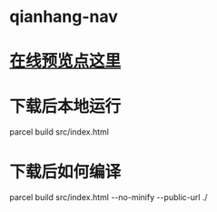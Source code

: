 # qianhang-nav
# [在线预览点这里](https://ryanchosen.github.io/qianhang-nav/dist/)
# 下载后本地运行
parcel build src/index.html 
# 下载后如何编译
parcel build src/index.html --no-minify --public-url ./

